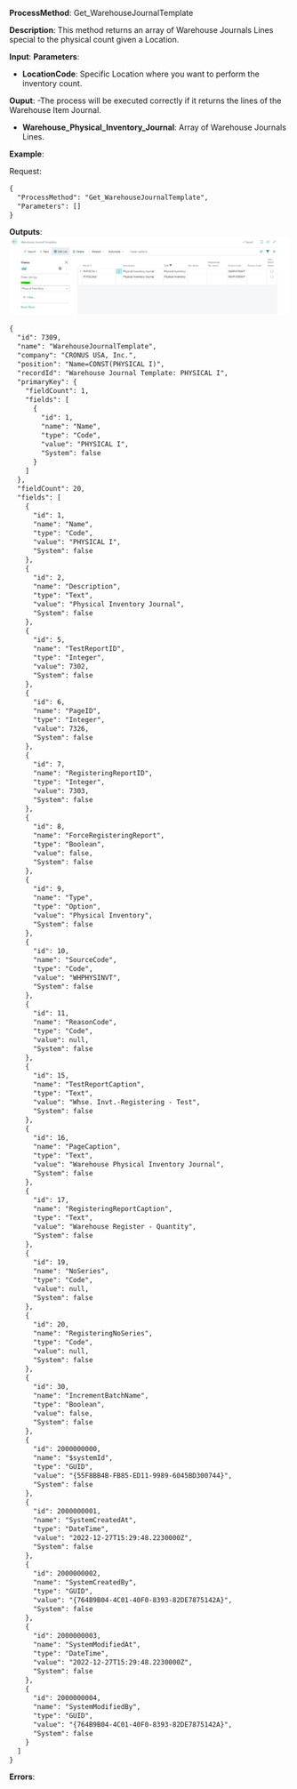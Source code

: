 **ProcessMethod**: Get_WarehouseJournalTemplate

**Description**:
This method returns an array of Warehouse Journals Lines special to the physical count given a Location.

**Input**:
**Parameters**: 
-	**LocationCode**: Specific Location where you want to perform the inventory count.

**Ouput**: 
-The process will be executed correctly if it returns the lines of the Warehouse Item Journal.
-	**Warehouse_Physical_Inventory_Journal**: Array of Warehouse Journals Lines.

**Example**:

Request:


```
{
  "ProcessMethod": "Get_WarehouseJournalTemplate",
  "Parameters": []
}
```


**Outputs**:
![image.png](/.attachments/image-ae9a6ae2-bc00-45b5-a645-5f38a7a72b8f.png)

```
{
  "id": 7309,
  "name": "WarehouseJournalTemplate",
  "company": "CRONUS USA, Inc.",
  "position": "Name=CONST(PHYSICAL I)",
  "recordId": "Warehouse Journal Template: PHYSICAL I",
  "primaryKey": {
    "fieldCount": 1,
    "fields": [
      {
        "id": 1,
        "name": "Name",
        "type": "Code",
        "value": "PHYSICAL I",
        "System": false
      }
    ]
  },
  "fieldCount": 20,
  "fields": [
    {
      "id": 1,
      "name": "Name",
      "type": "Code",
      "value": "PHYSICAL I",
      "System": false
    },
    {
      "id": 2,
      "name": "Description",
      "type": "Text",
      "value": "Physical Inventory Journal",
      "System": false
    },
    {
      "id": 5,
      "name": "TestReportID",
      "type": "Integer",
      "value": 7302,
      "System": false
    },
    {
      "id": 6,
      "name": "PageID",
      "type": "Integer",
      "value": 7326,
      "System": false
    },
    {
      "id": 7,
      "name": "RegisteringReportID",
      "type": "Integer",
      "value": 7303,
      "System": false
    },
    {
      "id": 8,
      "name": "ForceRegisteringReport",
      "type": "Boolean",
      "value": false,
      "System": false
    },
    {
      "id": 9,
      "name": "Type",
      "type": "Option",
      "value": "Physical Inventory",
      "System": false
    },
    {
      "id": 10,
      "name": "SourceCode",
      "type": "Code",
      "value": "WHPHYSINVT",
      "System": false
    },
    {
      "id": 11,
      "name": "ReasonCode",
      "type": "Code",
      "value": null,
      "System": false
    },
    {
      "id": 15,
      "name": "TestReportCaption",
      "type": "Text",
      "value": "Whse. Invt.-Registering - Test",
      "System": false
    },
    {
      "id": 16,
      "name": "PageCaption",
      "type": "Text",
      "value": "Warehouse Physical Inventory Journal",
      "System": false
    },
    {
      "id": 17,
      "name": "RegisteringReportCaption",
      "type": "Text",
      "value": "Warehouse Register - Quantity",
      "System": false
    },
    {
      "id": 19,
      "name": "NoSeries",
      "type": "Code",
      "value": null,
      "System": false
    },
    {
      "id": 20,
      "name": "RegisteringNoSeries",
      "type": "Code",
      "value": null,
      "System": false
    },
    {
      "id": 30,
      "name": "IncrementBatchName",
      "type": "Boolean",
      "value": false,
      "System": false
    },
    {
      "id": 2000000000,
      "name": "$systemId",
      "type": "GUID",
      "value": "{55F8BB4B-FB85-ED11-9989-6045BD300744}",
      "System": false
    },
    {
      "id": 2000000001,
      "name": "SystemCreatedAt",
      "type": "DateTime",
      "value": "2022-12-27T15:29:48.2230000Z",
      "System": false
    },
    {
      "id": 2000000002,
      "name": "SystemCreatedBy",
      "type": "GUID",
      "value": "{764B9B04-4C01-40F0-8393-82DE7875142A}",
      "System": false
    },
    {
      "id": 2000000003,
      "name": "SystemModifiedAt",
      "type": "DateTime",
      "value": "2022-12-27T15:29:48.2230000Z",
      "System": false
    },
    {
      "id": 2000000004,
      "name": "SystemModifiedBy",
      "type": "GUID",
      "value": "{764B9B04-4C01-40F0-8393-82DE7875142A}",
      "System": false
    }
  ]
}
```

**Errors**:
```
```


